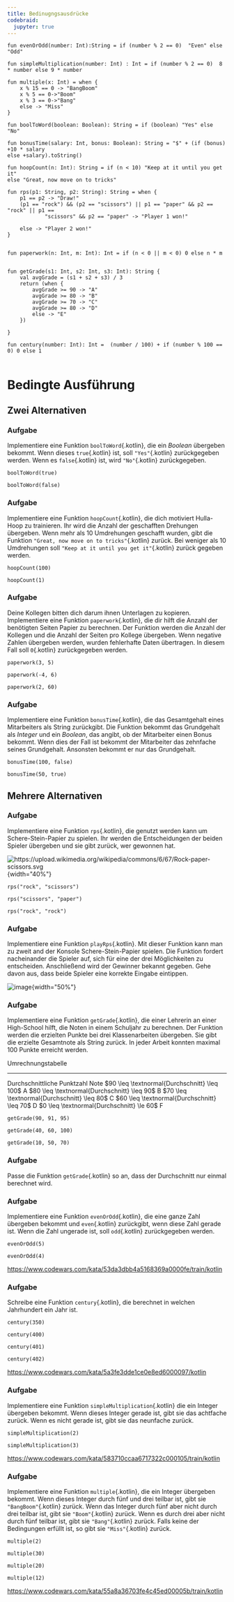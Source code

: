 ```yaml
---
title: Bedinugngsausdrücke 
codebraid:
  jupyter: true
---
```



``` {.kotlin .cb-run first_number=1}
fun evenOrOdd(number: Int):String = if (number % 2 == 0)  "Even" else "Odd"

fun simpleMultiplication(number: Int) : Int = if (number % 2 == 0)  8 * number else 9 * number

fun multiple(x: Int) = when {
    x % 15 == 0 -> "BangBoom"
    x % 5 == 0->"Boom"
    x % 3 == 0->"Bang"
    else -> "Miss"
}

fun boolToWord(boolean: Boolean): String = if (boolean) "Yes" else "No"

fun bonusTime(salary: Int, bonus: Boolean): String = "$" + (if (bonus) +10 * salary
else +salary).toString()

fun hoopCount(n: Int): String = if (n < 10) "Keep at it until you get it"
else "Great, now move on to tricks"

fun rps(p1: String, p2: String): String = when {
    p1 == p2 -> "Draw!"
    (p1 == "rock") && (p2 == "scissors") || p1 == "paper" && p2 == "rock" || p1 ==
            "scissors" && p2 == "paper" -> "Player 1 won!"

    else -> "Player 2 won!"
}


fun paperwork(n: Int, m: Int): Int = if (n < 0 || m < 0) 0 else n * m


fun getGrade(s1: Int, s2: Int, s3: Int): String {
    val avgGrade = (s1 + s2 + s3) / 3
    return (when {
        avgGrade >= 90 -> "A"
        avgGrade >= 80 -> "B"
        avgGrade >= 70 -> "C"
        avgGrade >= 80 -> "D"
        else -> "E"
    })

}

fun century(number: Int): Int =  (number / 100) + if (number % 100 == 0) 0 else 1


```

# Bedingte Ausführung

## Zwei Alternativen

### Aufgabe
Implementiere eine Funktion `boolToWord`{.kotlin}, die ein *Boolean*
übergeben bekommt. Wenn dieses `true`{.kotlin} ist, soll
`"Yes"`{.kotlin} zurückgegeben werden. Wenn es `false`{.kotlin} ist,
wird `"No"`{.kotlin} zurückgegeben.

``` {.kotlin .cb-nb first_number=1}
boolToWord(true)
```
``` {.kotlin .cb-nb first_number=1}
boolToWord(false)
```

<!-- <https://www.codewars.com/kata/53369039d7ab3ac506000467/train/kotlin> -->


### Aufgabe
Implementiere eine Funktion `hoopCount`{.kotlin}, die dich motiviert
Hulla-Hoop zu trainieren. Ihr wird die Anzahl der geschafften Drehungen
übergeben. Wenn mehr als $10$ Umdrehungen geschafft wurden, gibt die
Funktion `"Great, now move on to tricks"`{.kotlin} zurück. Bei weniger als
$10$ Umdrehungen soll `"Keep at it until you get it"`{.kotlin} zurück gegeben
werden.

``` {.kotlin .cb-nb first_number=1}
hoopCount(100)
```
``` {.kotlin .cb-nb first_number=1}
hoopCount(1)
```

<!-- <https://www.codewars.com/kata/55cb632c1a5d7b3ad0000145/train/kotlin> -->


### Aufgabe
Deine Kollegen bitten dich darum ihnen Unterlagen zu kopieren.
Implementiere eine Funktion `paperwork`{.kotlin}, die dir hilft die
Anzahl der benötigten Seiten Papier zu berechnen. Der Funktion werden
die Anzahl der Kollegen und die Anzahl der Seiten pro Kollege übergeben.
Wenn negative Zahlen übergeben werden, wurden fehlerhafte Daten
übertragen. In diesem Fall soll `0`{.kotlin} zurückgegeben werden.

``` {.kotlin .cb-nb first_number=1}
paperwork(3, 5)
```
``` {.kotlin .cb-nb first_number=1}
paperwork(-4, 6)
```
``` {.kotlin .cb-nb first_number=1}
paperwork(2, 60)
```

<!-- <https://www.codewars.com/kata/55f9b48403f6b87a7c0000bd/train/kotlin> -->


### Aufgabe
Implementiere eine Funktion `bonusTime`{.kotlin}, die das Gesamtgehalt
eines Mitarbeiters als String zurückgibt. Die Funktion bekommt das
Grundgehalt als *Integer* und ein *Boolean*, das angibt, ob der
Mitarbeiter einen Bonus bekommt. Wenn dies der Fall ist bekommt der
Mitarbeiter das zehnfache seines Grundgehalt. Ansonsten bekommt er nur
das Grundgehalt.

``` {.kotlin .cb-nb first_number=1}
bonusTime(100, false)
```
``` {.kotlin .cb-nb first_number=1}
bonusTime(50, true)
```

<!-- <https://www.codewars.com/kata/56f6ad906b88de513f000d96/train/kotlin> -->


## Mehrere Alternativen

### Aufgabe
Implementiere eine Funktion `rps`{.kotlin}, die genutzt werden kann um
Schere-Stein-Papier zu spielen. Ihr werden die Entscheidungen der beiden
Spieler übergeben und sie gibt zurück, wer gewonnen hat.

![<https://upload.wikimedia.org/wikipedia/commons/6/67/Rock-paper-scissors.svg>](rock-paper-scissors.png){width="40%"}

``` {.kotlin .cb-nb first_number=1}
rps("rock", "scissors")
```
``` {.kotlin .cb-nb first_number=1}
rps("scissors", "paper")
```
``` {.kotlin .cb-nb first_number=1}
rps("rock", "rock")
```

<!-- <https://www.codewars.com/kata/5672a98bdbdd995fad00000f/train/kotlin> -->


### Aufgabe
Implementiere eine Funktion `playRps`{.kotlin}. Mit dieser Funktion kann
man zu zweit and der Konsole Schere-Stein-Papier spielen. Die Funktion
fordert nacheinander die Spieler auf, sich für eine der drei
Möglichkeiten zu entscheiden. Anschließend wird der Gewinner bekannt
gegeben. Gehe davon aus, dass beide Spieler eine korrekte Eingabe
eintippen.

![image](rps.png){width="50%"}


### Aufgabe
Implementiere eine Funktion `getGrade`{.kotlin}, die einer Lehrerin an
einer High-School hilft, die Noten in einem Schuljahr zu berechnen. Der
Funktion werden die erzielten Punkte bei drei Klassenarbeiten übergeben.
Sie gibt die erzielte Gesamtnote als String zurück. In jeder Arbeit
konnten maximal $100$ Punkte erreicht werden.

  Umrechnungstabelle                             
  ---------------------------------------------- ------
  Durchschnittliche Punktzahl                    Note
  $90 \leq \textnormal{Durchschnitt} \leq 100$   A
  $80 \leq \textnormal{Durchschnitt} \leq 90$    B
  $70 \leq \textnormal{Durchschnitt} \leq 80$    C
  $60 \leq \textnormal{Durchschnitt} \leq 70$    D
  $0 \leq  \textnormal{Durchschnitt} \le 60$     F

``` {.kotlin .cb-nb first_number=1}
getGrade(90, 91, 95)
```
``` {.kotlin .cb-nb first_number=1}
getGrade(40, 60, 100)
```
``` {.kotlin .cb-nb first_number=1}
getGrade(10, 50, 70)
```

<!-- <https://www.codewars.com/kata/55cbd4ba903825f7970000f5/train/kotlin> -->


### Aufgabe
Passe die Funktion `getGrade`{.kotlin} so an, dass der Durchschnitt nur
einmal berechnet wird.


### Aufgabe
Implementiere eine Funktion `evenOrOdd`{.kotlin}, die eine ganze Zahl
übergeben bekommt und `even`{.kotlin} zurückgibt, wenn diese Zahl gerade
ist. Wenn die Zahl ungerade ist, soll `odd`{.kotlin} zurückgegeben
werden.

``` {.kotlin .cb-nb first_number=1}
evenOrOdd(5)
```
``` {.kotlin .cb-nb first_number=1}
evenOrOdd(4)
```

<https://www.codewars.com/kata/53da3dbb4a5168369a0000fe/train/kotlin>


### Aufgabe

Schreibe eine Funktion `century`{.kotlin}, die berechnet in welchen Jahrhundert ein Jahr ist.

``` {.kotlin .cb-nb first_number=1}
century(350)
```
``` {.kotlin .cb-nb first_number=1}
century(400)

```
``` {.kotlin .cb-nb first_number=1}
century(401)
```
``` {.kotlin .cb-nb first_number=1}
century(402)
```


<https://www.codewars.com/kata/5a3fe3dde1ce0e8ed6000097/kotlin>


### Aufgabe
Implementiere eine Funktion `simpleMultiplication`{.kotlin} die ein
Integer übergeben bekommt. Wenn dieses Integer gerade ist, gibt sie das
achtfache zurück. Wenn es nicht gerade ist, gibt sie das neunfache
zurück.

``` {.kotlin .cb-nb first_number=1}
simpleMultiplication(2)
```
``` {.kotlin .cb-nb first_number=1}
simpleMultiplication(3)
```

<https://www.codewars.com/kata/583710ccaa6717322c000105/train/kotlin>


### Aufgabe
Implementiere eine Funktion `multiple`{.kotlin}, die ein Integer
übergeben bekommt. Wenn dieses Integer durch fünf und drei teilbar ist,
gibt sie `"BangBoom"`{.kotlin} zurück. Wenn das Integer durch fünf aber
nicht durch drei teilbar ist, gibt sie `"Boom"`{.kotlin} zurück. Wenn es
durch drei aber nicht durch fünf teilbar ist, gibt sie `"Bang"`{.kotlin}
zurück. Falls keine der Bedingungen erfüllt ist, so gibt sie
`"Miss"`{.kotlin} zurück.

``` {.kotlin .cb-nb first_number=1}
multiple(2)
```
``` {.kotlin .cb-nb first_number=1}
multiple(30)
```
``` {.kotlin .cb-nb first_number=1}
multiple(20)
```
``` {.kotlin .cb-nb first_number=1}
multiple(12)
```

<https://www.codewars.com/kata/55a8a36703fe4c45ed00005b/train/kotlin>

